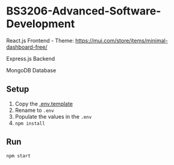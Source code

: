 # BS3206-Advanced-Software-Development

React.js Frontend - Theme: https://mui.com/store/items/minimal-dashboard-free/

Express.js Backend

MongoDB Database

## Setup

1. Copy the [.env.template](./.env.template)
1. Rename to `.env`
1. Populate the values in the `.env`
1. `npm install`

## Run

```sh
npm start
```
